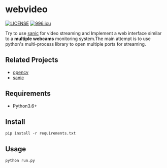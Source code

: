 # webvideo

[![LICENSE](https://img.shields.io/badge/license-NPL%20(The%20996%20Prohibited%20License)-blue.svg)](https://github.com/996icu/996.ICU/blob/master/LICENSE) [![996.icu](https://img.shields.io/badge/link-996.icu-red.svg)](https://996.icu)

Try to use [sanic](https://github.com/huge-success/sanic) for video streaming and Implement a web interface similar to a **multiple webcams** monitoring system.The main attempt is to use python's multi-process library to open multiple ports for streaming.



## Related Projects

- [opencv](https://github.com/opencv/opencv)
- [sanic](https://github.com/huge-success/sanic)



## Requirements

- Python3.6+



## Install

```shell
pip install -r requirements.txt
```



## Usage

```shell
python run.py
```

